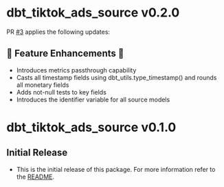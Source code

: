 # dbt_tiktok_ads_source v0.2.0
PR [#3](https://github.com/fivetran/dbt_tiktok_ads_source/pull/3) applies the following updates:
## 🎉 Feature Enhancements 🎉
- Introduces metrics passthrough capability 
- Casts all timestamp fields using dbt_utils.type_timestamp() and rounds all monetary fields
- Adds not-null tests to key fields
- Introduces the identifier variable for all source models

# dbt_tiktok_ads_source v0.1.0

## Initial Release
- This is the initial release of this package. For more information refer to the [README](/README.md).

